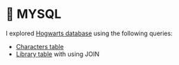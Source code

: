 # 🐬 MYSQL
I explored [Hogwarts database](https://drive.google.com/drive/u/3/folders/1MC0AttnmlAmugifFlX3hG6pssYZDqpPB) using the following queries:
<ul>
<li>  <a href="https://docs.google.com/document/d/1ZrKKw9V4-V7dtUJpczf00RMM9J302ZFW/edit?usp=sharing&ouid=115802836196495842177&rtpof=true&sd=true">Characters table</a></li>
<li> <a href="https://docs.google.com/document/d/1Pe_zNFrPZQXSI2TEc6c1ryfdGUz9b02W/edit?usp=sharing&ouid=115802836196495842177&rtpof=true&sd=true">Library table</a> with using JOIN </li>
</ul>
